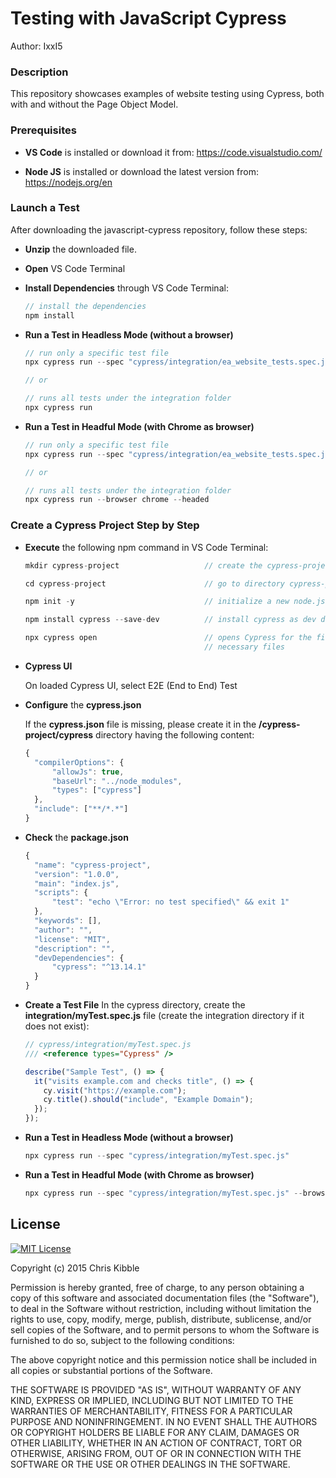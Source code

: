 # Testing with JavaScript Cypress

Author: IxxI5

### Description

This repository showcases examples of website testing using Cypress, both with and without the Page Object Model.

### Prerequisites

- **VS Code** is installed or download it from: https://code.visualstudio.com/

- **Node JS** is installed or download the latest version from: https://nodejs.org/en

### Launch a Test

After downloading the javascript-cypress repository, follow these steps:

- **Unzip** the downloaded file.
- **Open** VS Code Terminal
- **Install Dependencies** through VS Code Terminal:

  ```javascript
  // install the dependencies
  npm install
  ```

- **Run a Test in Headless Mode (without a browser)**

  ```javascript
  // run only a specific test file
  npx cypress run --spec "cypress/integration/ea_website_tests.spec.js"

  // or

  // runs all tests under the integration folder
  npx cypress run
  ```

- **Run a Test in Headful Mode (with Chrome as browser)**

  ```javascript
  // run only a specific test file
  npx cypress run --spec "cypress/integration/ea_website_tests.spec.js" --browser chrome --headed

  // or

  // runs all tests under the integration folder
  npx cypress run --browser chrome --headed
  ```

### Create a Cypress Project Step by Step

- **Execute** the following npm command in VS Code Terminal:

  ```javascript
  mkdir cypress-project                   // create the cypress-project directory

  cd cypress-project                      // go to directory cypress-project

  npm init -y                             // initialize a new node.js project (package.json)

  npm install cypress --save-dev          // install cypress as dev dependency

  npx cypress open                        // opens Cypress for the first time to generate the
                                          // necessary files
  ```

- **Cypress UI**

  On loaded Cypress UI, select E2E (End to End) Test

- **Configure** the **cypress.json**

  If the **cypress.json** file is missing, please create it in the **/cypress-project/cypress** directory having the following content:

  ```javascript
  {
    "compilerOptions": {
        "allowJs": true,
        "baseUrl": "../node_modules",
        "types": ["cypress"]
    },
    "include": ["**/*.*"]
  }
  ```

- **Check** the **package.json**

  ```javascript
  {
    "name": "cypress-project",
    "version": "1.0.0",
    "main": "index.js",
    "scripts": {
        "test": "echo \"Error: no test specified\" && exit 1"
    },
    "keywords": [],
    "author": "",
    "license": "MIT",
    "description": "",
    "devDependencies": {
        "cypress": "^13.14.1"
    }
  }
  ```

- **Create a Test File**
  In the cypress directory, create the **integration/myTest.spec.js** file (create the integration directory if it does not exist):

  ```javascript
  // cypress/integration/myTest.spec.js
  /// <reference types="Cypress" />

  describe("Sample Test", () => {
    it("visits example.com and checks title", () => {
      cy.visit("https://example.com");
      cy.title().should("include", "Example Domain");
    });
  });
  ```

- **Run a Test in Headless Mode (without a browser)**

  ```javascript
  npx cypress run --spec "cypress/integration/myTest.spec.js"
  ```

- **Run a Test in Headful Mode (with Chrome as browser)**

  ```javascript
  npx cypress run --spec "cypress/integration/myTest.spec.js" --browser chrome --headed
  ```

## License

[![MIT License](https://img.shields.io/badge/License-MIT-green.svg)](https://choosealicense.com/licenses/mit/)

Copyright (c) 2015 Chris Kibble

Permission is hereby granted, free of charge, to any person obtaining a copy of this software and associated documentation files (the "Software"), to deal in the Software without restriction, including without limitation the rights to use, copy, modify, merge, publish, distribute, sublicense, and/or sell copies of the Software, and to permit persons to whom the Software is furnished to do so, subject to the following conditions:

The above copyright notice and this permission notice shall be included in all copies or substantial portions of the Software.

THE SOFTWARE IS PROVIDED "AS IS", WITHOUT WARRANTY OF ANY KIND, EXPRESS OR IMPLIED, INCLUDING BUT NOT LIMITED TO THE WARRANTIES OF MERCHANTABILITY, FITNESS FOR A PARTICULAR PURPOSE AND NONINFRINGEMENT. IN NO EVENT SHALL THE AUTHORS OR COPYRIGHT HOLDERS BE LIABLE FOR ANY CLAIM, DAMAGES OR OTHER LIABILITY, WHETHER IN AN ACTION OF CONTRACT, TORT OR OTHERWISE, ARISING FROM, OUT OF OR IN CONNECTION WITH THE SOFTWARE OR THE USE OR OTHER DEALINGS IN THE SOFTWARE.
